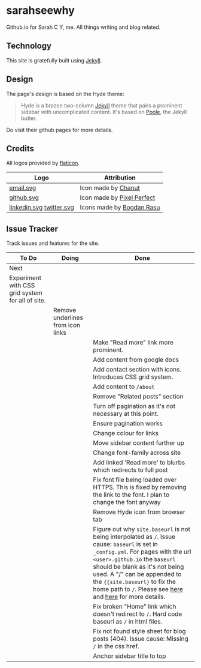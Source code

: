 # sarahseewhy

Github.io for Sarah C Y, me. All things writing and blog related.

## Technology 
This site is gratefully built using [Jekyll](https://jekyllrb.com/docs/github-pages/). 

## Design
The page's design is based on the Hyde theme:

> Hyde is a brazen two-column [Jekyll](http://jekyllrb.com) theme that pairs a prominent sidebar with uncomplicated content. It's based on [Poole](http://getpoole.com), the Jekyll butler.

Do visit their github pages for more details.

## Credits

All logos provided by [flaticon](www.flaticon.com).

| Logo | Attribution |
|------|-------------|
| [email.svg](https://github.com/sarahseewhy/sarahseewhy.github.io/blob/master/public/logos/svg/email.svg) | Icon made by [Chanut](https://www.flaticon.com/authors/chanut)  |
| [github.svg](https://github.com/sarahseewhy/sarahseewhy.github.io/blob/master/public/logos/svg/github.svg) | Icon made by [Pixel Perfect](https://www.flaticon.com/authors/pixel-perfect) |
| [linkedin.svg](https://github.com/sarahseewhy/sarahseewhy.github.io/blob/master/public/logos/svg/linkedin.svg) [twitter.svg](https://github.com/sarahseewhy/sarahseewhy.github.io/blob/master/public/logos/svg/twitter.svg) | Icons made by [Bogdan Rasu](https://www.flaticon.com/authors/bogdan-rosu) |

## Issue Tracker

Track issues and features for the site.

| To Do | Doing | Done|
|-------|-------|-----|
| Next | | |
| Experiment with CSS grid system for all of site. | | |
|  | Remove underlines from icon links | |
|  | | Make "Read more" link more prominent. |
|  | | Add content from google docs |
|  | | Add contact section with icons. Introduces CSS grid system. |
|  | | Add content to `/about` |
|  | | Remove "Related posts" section |
|  | | Turn off pagination as it's not necessary at this point. |
|  | | Ensure pagination works |
|  | | Change colour for links |
|  | | Move sidebar content further up |
|  | | Change font-family across site |
|  | | Add linked 'Read more' to blurbs which redirects to full post |
|  | | Fix font file being loaded over HTTPS. This is fixed by removing the link to the font. I plan to change the font anyway |
|  | | Remove Hyde icon from browser tab |
|  | | Figure out why `site.baseurl` is not being interpolated as `/`. Issue cause: `baseurl` is set in `_config.yml`. For pages with the url `<user>.github.io` the `baseurl` should be blank as it's not being used. A "/" can be appended to the `{{site.baseurl}` to fix the home path to `/`. Please see [here](https://byparker.com/blog/2014/clearing-up-confusion-around-baseurl/) and [here](https://software-carpentry.org/blog/2016/09/we-still-cant-have-nice-things.html) for more details. |
|  | | Fix broken "Home" link which doesn't redirect to `/`. Hard code baseurl as `/` in html files. |
|  | | Fix not found style sheet for blog posts (404). Issue cause: Missing `/` in the css href. |
|  | | Anchor sidebar title to top |





